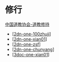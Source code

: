 # 修行

[中国道教协会-道教修持](http://www.taoist.org.cn/djxc.jsp)

- [[2dn-one-100zhuji]]
- [[2dn-one-xian01]]
- [[2dn-one-zsf]]
- [[2dn-one-chunyang]]
- [[3doc-one-xian01]]


[//begin]: # "Autogenerated link references for markdown compatibility"
[2dn-one-100zhuji]: 2dn-one-100zhuji.md "百日筑基"
[2dn-one-xian01]: 2dn-one-xian01.md "最常用的几种修道方法"
[2dn-one-zsf]: 2dn-one-zsf.md "张三丰老子丹道"
[2dn-one-chunyang]: 2dn-one-chunyang.md "纯阳无极功"
[3doc-one-xian01]: 3doc-one-xian01.md "文章收集"
[//end]: # "Autogenerated link references"